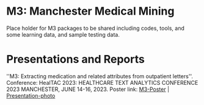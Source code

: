 # M3: Manchester Medical Mining

Place holder for M3 packages to be shared including codes, tools, and some learning data, and sample testing data.

# Presentations and Reports

''M3: Extracting medication and related attributes from outpatient letters''. Conference: HealTAC 2023: HEALTHCARE TEXT ANALYTICS CONFERENCE 2023 MANCHESTER, JUNE 14-16, 2023.
Poster link: 
[M3-Poster](https://www.researchgate.net/publication/371696214_M3_Extracting_medication_and_related_attributes_from_outpatient_letters)
| [Presentation-photo](https://drive.google.com/file/d/1BE74mrRNCeT77IVMRveJHcv3QpZSfMVM/view?usp=sharing)
 
